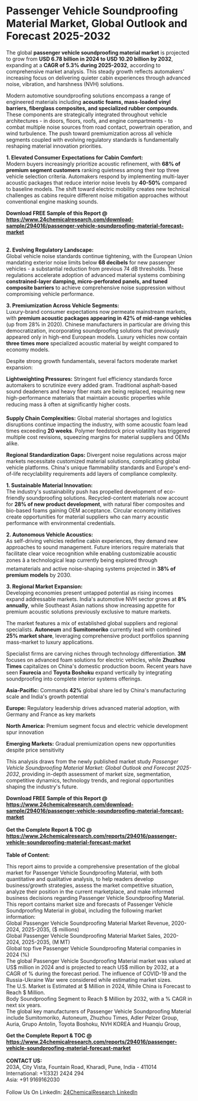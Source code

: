 <h1>Passenger Vehicle Soundproofing Material Market, Global Outlook and Forecast 2025-2032</h1><p>The global <strong>passenger vehicle soundproofing material market</strong> is projected to grow from <strong>USD 6.78 billion in 2024 to USD 10.20 billion by 2032</strong>, expanding at a <strong>CAGR of 5.3% during 2025-2032</strong>, according to comprehensive market analysis. This steady growth reflects automakers' increasing focus on delivering quieter cabin experiences through advanced noise, vibration, and harshness (NVH) solutions.</p><p>Modern automotive soundproofing solutions encompass a range of engineered materials including <strong>acoustic foams, mass-loaded vinyl barriers, fiberglass composites, and specialized rubber compounds</strong>. These components are strategically integrated throughout vehicle architectures - in doors, floors, roofs, and engine compartments - to combat multiple noise sources from road contact, powertrain operation, and wind turbulence. The push toward premiumization across all vehicle segments coupled with evolving regulatory standards is fundamentally reshaping material innovation priorities.</p><p><strong>1. Elevated Consumer Expectations for Cabin Comfort:</strong><br>
Modern buyers increasingly prioritize acoustic refinement, with <strong>68% of premium segment customers</strong> ranking quietness among their top three vehicle selection criteria. Automakers respond by implementing multi-layer acoustic packages that reduce interior noise levels by <strong>40-50%</strong> compared to baseline models. The shift toward electric mobility creates new technical challenges as cabins require different noise mitigation approaches without conventional engine masking sounds.</p><div><b>Download FREE Sample of this Report @ 
            <a href="https://www.24chemicalresearch.com/download-sample/294016/passenger-vehicle-soundproofing-material-forecast-market">
            https://www.24chemicalresearch.com/download-sample/294016/passenger-vehicle-soundproofing-material-forecast-market</a></b></div><br><p><strong>2. Evolving Regulatory Landscape:</strong><br>
Global vehicle noise standards continue tightening, with the European Union mandating exterior noise limits below <strong>68 decibels</strong> for new passenger vehicles - a substantial reduction from previous 74 dB thresholds. These regulations accelerate adoption of advanced material systems combining <strong>constrained-layer damping, micro-perforated panels, and tuned composite barriers</strong> to achieve comprehensive noise suppression without compromising vehicle performance.</p><p><strong>3. Premiumization Across Vehicle Segments:</strong><br>
Luxury-brand consumer expectations now permeate mainstream markets, with <strong>premium acoustic packages appearing in 42% of mid-range vehicles</strong> (up from 28% in 2020). Chinese manufacturers in particular are driving this democratization, incorporating soundproofing solutions that previously appeared only in high-end European models. Luxury vehicles now contain <strong>three times more</strong> specialized acoustic material by weight compared to economy models.</p><p>Despite strong growth fundamentals, several factors moderate market expansion:</p><p><strong>Lightweighting Pressures:</strong> Stringent fuel efficiency standards force automakers to scrutinize every added gram. Traditional asphalt-based sound deadeners and heavy fiber mats are being replaced, requiring new high-performance materials that maintain acoustic properties while reducing mass â often at significantly higher costs.</p><p><strong>Supply Chain Complexities:</strong> Global material shortages and logistics disruptions continue impacting the industry, with some acoustic foam lead times exceeding <strong>20 weeks</strong>. Polymer feedstock price volatility has triggered multiple cost revisions, squeezing margins for material suppliers and OEMs alike.</p><p><strong>Regional Standardization Gaps:</strong> Divergent noise regulations across major markets necessitate customized material solutions, complicating global vehicle platforms. China's unique flammability standards and Europe's end-of-life recyclability requirements add layers of compliance complexity.</p><p><strong>1. Sustainable Material Innovation:</strong><br>
The industry's sustainability push has propelled development of eco-friendly soundproofing solutions. Recycled-content materials now account for <strong>28% of new product development</strong>, with natural fiber composites and bio-based foams gaining OEM acceptance. Circular economy initiatives create opportunities for material suppliers who can marry acoustic performance with environmental credentials.</p><p><strong>2. Autonomous Vehicle Acoustics:</strong><br>
As self-driving vehicles redefine cabin experiences, they demand new approaches to sound management. Future interiors require materials that facilitate clear voice recognition while enabling customizable acoustic zones â a technological leap currently being explored through metamaterials and active noise-shaping systems projected in <strong>38% of premium models</strong> by 2030.</p><p><strong>3. Regional Market Expansion:</strong><br>
Developing economies present untapped potential as rising incomes expand addressable markets. India's automotive NVH sector grows at <strong>8% annually</strong>, while Southeast Asian nations show increasing appetite for premium acoustic solutions previously exclusive to mature markets.</p><p>The market features a mix of established global suppliers and regional specialists. <strong>Autoneum</strong> and <strong>Sumitomoriko</strong> currently lead with combined <strong>25% market share</strong>, leveraging comprehensive product portfolios spanning mass-market to luxury applications.</p><p>Specialist firms are carving niches through technology differentiation. <strong>3M</strong> focuses on advanced foam solutions for electric vehicles, while <strong>Zhuzhou Times</strong> capitalizes on China's domestic production boom. Recent years have seen <strong>Faurecia</strong> and <strong>Toyota Boshoku</strong> expand vertically by integrating soundproofing into complete interior systems offerings.</p><p><strong>Asia-Pacific:</strong> Commands <strong>42%</strong> global share led by China's manufacturing scale and India's growth potential</p><p><strong>Europe:</strong> Regulatory leadership drives advanced material adoption, with Germany and France as key markets</p><p><strong>North America:</strong> Premium segment focus and electric vehicle development spur innovation</p><p><strong>Emerging Markets:</strong> Gradual premiumization opens new opportunities despite price sensitivity</p><p>This analysis draws from the newly published market study <em>Passenger Vehicle Soundproofing Material Market: Global Outlook and Forecast 2025-2032</em>, providing in-depth assessment of market size, segmentation, competitive dynamics, technology trends, and regional opportunities shaping the industry's future.</p><div><b>Download FREE Sample of this Report @ 
            <a href="https://www.24chemicalresearch.com/download-sample/294016/passenger-vehicle-soundproofing-material-forecast-market">
            https://www.24chemicalresearch.com/download-sample/294016/passenger-vehicle-soundproofing-material-forecast-market</a></b></div><br><div><b>Get the Complete Report & TOC @ 
            <a href="https://www.24chemicalresearch.com/reports/294016/passenger-vehicle-soundproofing-material-forecast-market">
            https://www.24chemicalresearch.com/reports/294016/passenger-vehicle-soundproofing-material-forecast-market</a></b></div><br>
            <b>Table of Content:</b><p>This report aims to provide a comprehensive presentation of the global market for Passenger Vehicle Soundproofing Material, with both quantitative and qualitative analysis, to help readers develop business/growth strategies, assess the market competitive situation, analyze their position in the current marketplace, and make informed business decisions regarding Passenger Vehicle Soundproofing Material. This report contains market size and forecasts of Passenger Vehicle Soundproofing Material in global, including the following market information:<br />
Global Passenger Vehicle Soundproofing Material Market Revenue, 2020-2024, 2025-2035, ($ millions)<br />
Global Passenger Vehicle Soundproofing Material Market Sales, 2020-2024, 2025-2035, (M MT)<br />
Global top five Passenger Vehicle Soundproofing Material companies in 2024 (%)<br />
The global Passenger Vehicle Soundproofing Material market was valued at US$ million in 2024 and is projected to reach US$ million by 2032, at a CAGR of % during the forecast period. The influence of COVID-19 and the Russia-Ukraine War were considered while estimating market sizes.<br />
The U.S. Market is Estimated at $ Million in 2024, While China is Forecast to Reach $ Million.<br />
Body Soundproofing Segment to Reach $ Million by 2032, with a % CAGR in next six years.<br />
The global key manufacturers of Passenger Vehicle Soundproofing Material include Sumitomoriko, Autoneum, Zhuzhou Times, Adler Pelzer Group, Auria, Grupo Antolin, Toyota Boshoku, NVH KOREA and Huanqiu Group,</p><div><b>Get the Complete Report & TOC @ 
            <a href="https://www.24chemicalresearch.com/reports/294016/passenger-vehicle-soundproofing-material-forecast-market">
            https://www.24chemicalresearch.com/reports/294016/passenger-vehicle-soundproofing-material-forecast-market</a></b></div><br><b>CONTACT US:</b><br>
            203A, City Vista, Fountain Road, Kharadi, Pune, India - 411014<br>
            International: +1(332) 2424 294<br>
            Asia: +91 9169162030 <br><br>
            Follow Us On LinkedIn: <a href="https://www.linkedin.com/company/24chemicalresearch/">24ChemicalResearch LinkedIn</a>